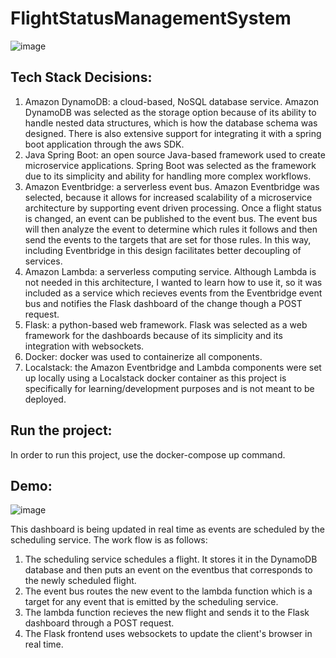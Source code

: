# FlightStatusManagementSystem


![image](https://github.com/user-attachments/assets/71e44673-0461-4617-9b4d-6fe423fbbba7)


## Tech Stack Decisions:

1. Amazon DynamoDB: a cloud-based, NoSQL database service. Amazon DynamoDB was selected as the storage option because of its ability to handle nested data structures, which is how the database schema was designed. There is also extensive support for integrating it with a spring boot application through the aws SDK.
2. Java Spring Boot: an open source Java-based framework used to create microservice applications. Spring Boot was selected as the framework due to its simplicity and ability for handling more complex workflows.
3. Amazon Eventbridge: a serverless event bus. Amazon Eventbridge was selected, because it allows for increased scalability of a microservice architecture by supporting event driven processing. Once a flight status is changed, an event can be published to the event bus. The event bus will then analyze the event to determine which rules it follows and then send the events to the targets that are set for those rules. In this way, including Eventbridge in this design facilitates better decoupling of services.
4. Amazon Lambda: a serverless computing service. Although Lambda is not needed in this architecture, I wanted to learn how to use it, so it was included as a service which recieves events from the Eventbridge event bus and notifies the Flask dashboard of the change though a POST request. 
5. Flask: a python-based web framework. Flask was selected as a web framework for the dashboards because of its simplicity and its integration with websockets.
6. Docker: docker was used to containerize all components.
7. Localstack: the Amazon Eventbridge and Lambda components were set up locally using a Localstack docker container as this project is specifically for learning/development purposes and is not meant to be deployed.

## Run the project:

In order to run this project, use the docker-compose up command. 

## Demo:
![image](https://github.com/user-attachments/assets/a2194f20-3bf1-459a-80ab-5f93b83fe494)



This dashboard is being updated in real time as events are scheduled by the scheduling service. The work flow is as follows:
1. The scheduling service schedules a flight. It stores it in the DynamoDB database and then puts an event on the eventbus that corresponds to the newly scheduled flight.
2. The event bus routes the new event to the lambda function which is a target for any event that is emitted by the scheduling service.
3. The lambda function recieves the new flight and sends it to the Flask dashboard through a POST request.
4. The Flask frontend uses websockets to update the client's browser in real time.



